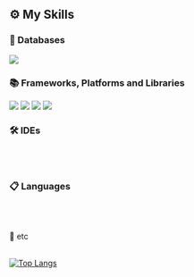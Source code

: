 <h2>⚙ My Skills</h2>

<h3>💾 Databases</h3>
<span><img src="https://img.shields.io/badge/ORACLEDB-F80000?style=flat-square&logo=Oracle&logoColor=white"/></span>
<br />

<h3>📚 Frameworks, Platforms and Libraries</h3>
<span><img src="https://img.shields.io/badge/SPRING-6DB33F?style=flat-square&logo=Spring&logoColor=white"/></span>
<span><img src="https://img.shields.io/badge/THYMELEAF-005F0F?style=flat-square&logo=Thymeleaf&logoColor=white"/></span>
<span><img src="https://img.shields.io/badge/BOOTSTRAP-7952B3?style=flat-square&logo=Bootstrap&logoColor=white"/></span>
<span><img src="https://img.shields.io/badge/JQUERY-0769AD?style=flat-square&logo=jQuery&logoColor=white"/></span>
<h3>🛠 IDEs</h3><br />
<br />

<h3>📋 Languages</h3><br />
<br />   

🎈 etc</h3><br />
<br />

[![Top Langs](https://github-readme-stats.vercel.app/api/top-langs/?username=dkdkhappy)](https://github.com/dkdkhappy/github-readme-stats)
